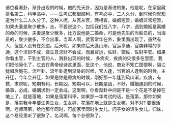 诸位看渐卦，渐卦出现的时候，他的先天卦，因为是渐进的象，他是呢，在家里藏排名第二，科甲高中，——生考试都很顺利，有考必中，二人久分，到时候你就知道为什么二人久分了。这种人呢，从医从官，两相宜，婚姻短暂，婚姻非常短暂，如果夫妻是聚少散多，吉，不要说这个，包括我们批八字，八字，遇到婚姻是离婚的命的时候，夫妻是聚少散多，比方说他是二婚命，可是他先生的当船员的，当海员的，聚少散多，不会出事，当军人啊，武官常年在外，象里面出现了，虽然有人，但是人没有在旁边。后天呢，如果你后天逢山渐，官运亨通，官势非常的亨通，这个求财不成，做生意求财不会成，而且官运，佐财，辅佐，佐财平安。如果你看主官，干到主官的人，溅卦出现的时候， 多病灾，疾病的灾很多在里面。我们把他简化了，过去在黄帝经诗这里面，批这个，他说，商女不知亡国恨啊，隔江犹唱后庭花。流年卦，流年卦逢到渐卦的时候，官人逢，当官的人逢到的时候，主升迁，今年会升迁，如果是你是重病的时候，刚好那一年逢到风山渐，疾病，有救，求财呢，短期有利，长期凶，短期可以，长期是凶，不好，婚姻遇到的时候，婚事，必成，婚姻求到一定会成。这里啊，你看渐卦中间是不是一个花是不是掉在地上了，就是落地，如果是落第科甲，如果那一年考试的话，是落第，那你如果是，落实我今年要生男生女，生女娃，花落在地上就是生女嘛，对不对? 要很活啊，老师落第，给他那年同时，可能家里同时生女儿，问子女的话生女儿。归妹，这个易经里听了很熟了，名词啊，每个卦很熟了。